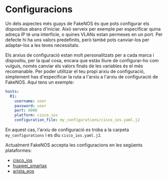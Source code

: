 # Configuracions
Un dels aspectes més guays de FakeNOS és que pots configurar els dispositius abans d'iniciar. Això serveix per exemple per especificar quina adreça IP té una interfície, o quines VLANs estan permeses en un port. Per defecte hi ha uns valors predefinits, però també pots canviar-los per adaptar-los a les teves necessitats.

Els arxius de configuració estan molt personalitzats per a cada marca i dispositiu, per la qual cosa, encara que estàs lliure de configurar-ho com vulguis, només canviar els valors finals de les variables és el més recomanable. Per poder utilitzar el teu propi arxiu de configuració, simplement has d'especificar la ruta a l'arxiu a l'arxiu de configuració de FakeNOS. Aquí tens un exemple:

```yaml
hosts:
  R1:
    username: user
    password: user
    port: 6000
    platform: cisco_ios
    configuration_file: my_configurations/cisco_ios.yaml.j2
```

En aquest cas, l'arxiu de configuració es troba a la carpeta `my_configurations` i es diu `cisco_ios.yaml.j2`.

Actualment FakeNOS accepta les configuracions en les següents plataformes:
- [cisco_ios](https://github.com/fakenos/fakenos/tree/master/fakenos/plugins/nos/platforms_py/configurations/cisco_ios.yaml.j2)
- [huawei_smartax](https://github.com/fakenos/fakenos/tree/master/fakenos/plugins/nos/platforms_py/configurations/huawei_smartax.yaml.j2) 
- [arista_eos](https://github.com/fakenos/fakenos/tree/master/fakenos/plugins/nos/platforms_py/configurations/arista_eos.yaml.j2)